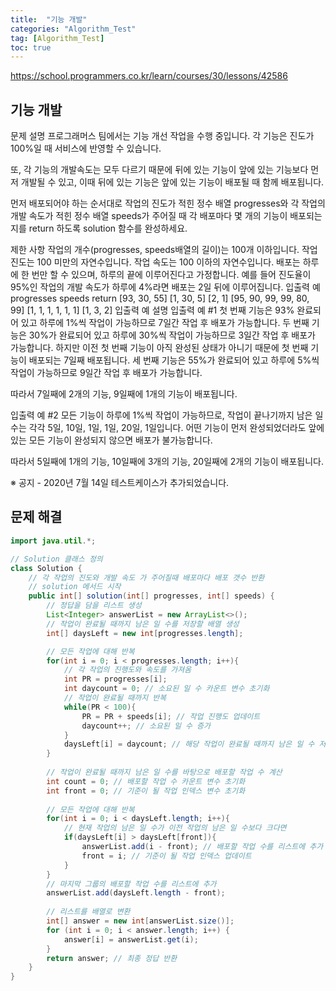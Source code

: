```yaml
---
title:  "기능 개발"
categories: "Algorithm_Test"
tag: [Algorithm_Test]
toc: true
---
```


https://school.programmers.co.kr/learn/courses/30/lessons/42586

## 기능 개발

문제 설명
프로그래머스 팀에서는 기능 개선 작업을 수행 중입니다. 각 기능은 진도가 100%일 때 서비스에 반영할 수 있습니다.

또, 각 기능의 개발속도는 모두 다르기 때문에 뒤에 있는 기능이 앞에 있는 기능보다 먼저 개발될 수 있고, 이때 뒤에 있는 기능은 앞에 있는 기능이 배포될 때 함께 배포됩니다.

먼저 배포되어야 하는 순서대로 작업의 진도가 적힌 정수 배열 progresses와 각 작업의 개발 속도가 적힌 정수 배열 speeds가 주어질 때 각 배포마다 몇 개의 기능이 배포되는지를 return 하도록 solution 함수를 완성하세요.

제한 사항
작업의 개수(progresses, speeds배열의 길이)는 100개 이하입니다.
작업 진도는 100 미만의 자연수입니다.
작업 속도는 100 이하의 자연수입니다.
배포는 하루에 한 번만 할 수 있으며, 하루의 끝에 이루어진다고 가정합니다. 예를 들어 진도율이 95%인 작업의 개발 속도가 하루에 4%라면 배포는 2일 뒤에 이루어집니다.
입출력 예
progresses	speeds	return
[93, 30, 55]	[1, 30, 5]	[2, 1]
[95, 90, 99, 99, 80, 99]	[1, 1, 1, 1, 1, 1]	[1, 3, 2]
입출력 예 설명
입출력 예 #1
첫 번째 기능은 93% 완료되어 있고 하루에 1%씩 작업이 가능하므로 7일간 작업 후 배포가 가능합니다.
두 번째 기능은 30%가 완료되어 있고 하루에 30%씩 작업이 가능하므로 3일간 작업 후 배포가 가능합니다. 하지만 이전 첫 번째 기능이 아직 완성된 상태가 아니기 때문에 첫 번째 기능이 배포되는 7일째 배포됩니다.
세 번째 기능은 55%가 완료되어 있고 하루에 5%씩 작업이 가능하므로 9일간 작업 후 배포가 가능합니다.

따라서 7일째에 2개의 기능, 9일째에 1개의 기능이 배포됩니다.

입출력 예 #2
모든 기능이 하루에 1%씩 작업이 가능하므로, 작업이 끝나기까지 남은 일수는 각각 5일, 10일, 1일, 1일, 20일, 1일입니다. 어떤 기능이 먼저 완성되었더라도 앞에 있는 모든 기능이 완성되지 않으면 배포가 불가능합니다.

따라서 5일째에 1개의 기능, 10일째에 3개의 기능, 20일째에 2개의 기능이 배포됩니다.

※ 공지 - 2020년 7월 14일 테스트케이스가 추가되었습니다.

## 문제 해결
```java
import java.util.*;

// Solution 클래스 정의
class Solution {
    // 각 작업의 진도와 개발 속도 가 주어질때 배포마다 배포 갯수 반환
    // solution 메서드 시작
    public int[] solution(int[] progresses, int[] speeds) {
        // 정답을 담을 리스트 생성
        List<Integer> answerList = new ArrayList<>();
        // 작업이 완료될 때까지 남은 일 수를 저장할 배열 생성
        int[] daysLeft = new int[progresses.length];

        // 모든 작업에 대해 반복
        for(int i = 0; i < progresses.length; i++){
            // 각 작업의 진행도와 속도를 가져옴
            int PR = progresses[i];
            int daycount = 0; // 소요된 일 수 카운트 변수 초기화
            // 작업이 완료될 때까지 반복
            while(PR < 100){
                PR = PR + speeds[i]; // 작업 진행도 업데이트
                daycount++; // 소요된 일 수 증가
            }
            daysLeft[i] = daycount; // 해당 작업이 완료될 때까지 남은 일 수 저장
        }
        
        // 작업이 완료될 때까지 남은 일 수를 바탕으로 배포할 작업 수 계산
        int count = 0; // 배포할 작업 수 카운트 변수 초기화
        int front = 0; // 기준이 될 작업 인덱스 변수 초기화
        
        // 모든 작업에 대해 반복
        for(int i = 0; i < daysLeft.length; i++){
            // 현재 작업의 남은 일 수가 이전 작업의 남은 일 수보다 크다면
            if(daysLeft[i] > daysLeft[front]){
                answerList.add(i - front); // 배포할 작업 수를 리스트에 추가
                front = i; // 기준이 될 작업 인덱스 업데이트
            }
        }
        // 마지막 그룹의 배포할 작업 수를 리스트에 추가
        answerList.add(daysLeft.length - front);
        
        // 리스트를 배열로 변환
        int[] answer = new int[answerList.size()];
        for (int i = 0; i < answer.length; i++) {
            answer[i] = answerList.get(i);
        }
        return answer; // 최종 정답 반환
    }
}

```
